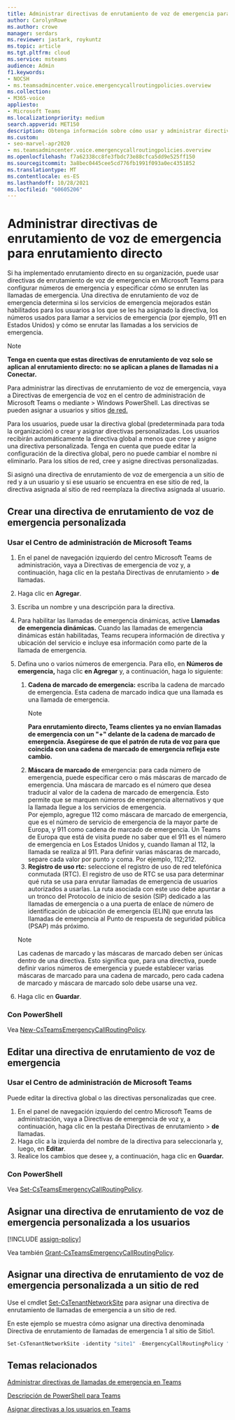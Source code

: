 ```yaml
---
title: Administrar directivas de enrutamiento de voz de emergencia para enrutamiento directo
author: CarolynRowe
ms.author: crowe
manager: serdars
ms.reviewer: jastark, roykuntz
ms.topic: article
ms.tgt.pltfrm: cloud
ms.service: msteams
audience: Admin
f1.keywords:
- NOCSH
- ms.teamsadmincenter.voice.emergencycallroutingpolicies.overview
ms.collection:
- M365-voice
appliesto:
- Microsoft Teams
ms.localizationpriority: medium
search.appverid: MET150
description: Obtenga información sobre cómo usar y administrar directivas de enrutamiento de voz de emergencia en Microsoft Teams configurar números de emergencia y especificar cómo se enrutar las llamadas de emergencia.
ms.custom:
- seo-marvel-apr2020
- ms.teamsadmincenter.voice.emergencycallroutingpolicies.overview
ms.openlocfilehash: f7a62338cc8fe3fbdc73e88cfca5dd9e525ff150
ms.sourcegitcommit: 3a8bec0445cee5cd776fb1991f093a0ec4351852
ms.translationtype: MT
ms.contentlocale: es-ES
ms.lasthandoff: 10/28/2021
ms.locfileid: "60605206"
---
```

# <a name="manage-emergency-voice-routing-policies-for-direct-routing"></a>Administrar directivas de enrutamiento de voz de emergencia para enrutamiento directo

Si ha implementado [](direct-routing-landing-page.md) enrutamiento directo en su organización, puede usar directivas de enrutamiento de voz de emergencia en Microsoft Teams para configurar números de emergencia y especificar cómo se enruten las llamadas de emergencia. Una directiva de enrutamiento de voz de emergencia determina si los servicios de emergencia mejorados están habilitados para los usuarios a los que se les ha asignado la directiva, los números usados para llamar a servicios de emergencia (por ejemplo, 911 en Estados Unidos) y cómo se enrutar las llamadas a los servicios de emergencia. 

> [!Note]
> **Tenga en cuenta que estas directivas de enrutamiento de voz solo se aplican al enrutamiento directo: no se aplican a planes de llamadas ni a Conectar.**

Para administrar las directivas de enrutamiento de voz de emergencia, vaya a Directivas de emergencia de voz en el centro de administración de Microsoft Teams o mediante  >   Windows PowerShell. Las directivas se pueden asignar a usuarios y sitios [de red.](cloud-voice-network-settings.md)

Para los usuarios, puede usar la directiva global (predeterminada para toda la organización) o crear y asignar directivas personalizadas. Los usuarios recibirán automáticamente la directiva global a menos que cree y asigne una directiva personalizada. Tenga en cuenta que puede editar la configuración de la directiva global, pero no puede cambiar el nombre ni eliminarlo. Para los sitios de red, cree y asigne directivas personalizadas.

Si asignó una directiva de enrutamiento de voz de emergencia a un sitio de red y a un usuario y si ese usuario se encuentra en ese sitio de red, la directiva asignada al sitio de red reemplaza la directiva asignada al usuario.

## <a name="create-a-custom-emergency-voice-routing-policy"></a>Crear una directiva de enrutamiento de voz de emergencia personalizada

### <a name="using-the-microsoft-teams-admin-center"></a>Usar el Centro de administración de Microsoft Teams

1. En el panel de navegación izquierdo del centro Microsoft Teams de administración, vaya a Directivas de emergencia de voz y, a continuación, haga clic en la pestaña Directivas de enrutamiento  >   **de** llamadas.
2. Haga clic en **Agregar**.
3. Escriba un nombre y una descripción para la directiva.
4. Para habilitar las llamadas de emergencia dinámicas, active **Llamadas de emergencia dinámicas.** Cuando las llamadas de emergencia dinámicas están habilitadas, Teams recupera información de directiva y ubicación del servicio e incluye esa información como parte de la llamada de emergencia.
5. Defina uno o varios números de emergencia. Para ello, en **Números de emergencia,** haga clic **en Agregar** y, a continuación, haga lo siguiente:
    1. **Cadena de marcado de emergencia:** escriba la cadena de marcado de emergencia. Esta cadena de marcado indica que una llamada es una llamada de emergencia.
        > [!NOTE]
        > **Para enrutamiento directo, Teams clientes ya no envían llamadas de emergencia con un "+" delante de la cadena de marcado de emergencia. Asegúrese de que el patrón de ruta de voz para que coincida con una cadena de marcado de emergencia refleja este cambio.**
    2. **Máscara de marcado de** emergencia: para cada número de emergencia, puede especificar cero o más máscaras de marcado de emergencia. Una máscara de marcado es el número que desea traducir al valor de la cadena de marcado de emergencia. Esto permite que se marquen números de emergencia alternativos y que la llamada llegue a los servicios de emergencia. <br>Por ejemplo, agregue 112 como máscara de marcado de emergencia, que es el número de servicio de emergencia de la mayor parte de Europa, y 911 como cadena de marcado de emergencia. Un Teams de Europa que está de visita puede no saber que el 911 es el número de emergencia en Los Estados Unidos y, cuando llaman al 112, la llamada se realiza al 911. Para definir varias máscaras de marcado, separe cada valor por punto y coma. Por ejemplo, 112;212.
    3. **Registro de uso rtc:** seleccione el registro de uso de red telefónica conmutada (RTC). El registro de uso de RTC se usa para determinar qué ruta se usa para enrutar llamadas de emergencia de usuarios autorizados a usarlas. La ruta asociada con este uso debe apuntar a un tronco del Protocolo de inicio de sesión (SIP) dedicado a las llamadas de emergencia o a una puerta de enlace de número de identificación de ubicación de emergencia (ELIN) que enruta las llamadas de emergencia al Punto de respuesta de seguridad pública (PSAP) más próximo.

    > [!NOTE]
    > Las cadenas de marcado y las máscaras de marcado deben ser únicas dentro de una directiva. Esto significa que, para una directiva, puede definir varios números de emergencia y puede establecer varias máscaras de marcado para una cadena de marcado, pero cada cadena de marcado y máscara de marcado solo debe usarse una vez.

6. Haga clic en **Guardar**.

### <a name="using-powershell"></a>Con PowerShell

Vea [New-CsTeamsEmergencyCallRoutingPolicy](/powershell/module/skype/new-csteamsemergencycallroutingpolicy).

## <a name="edit-an-emergency-voice-routing-policy"></a>Editar una directiva de enrutamiento de voz de emergencia

### <a name="using-the-microsoft-teams-admin-center"></a>Usar el Centro de administración de Microsoft Teams

Puede editar la directiva global o las directivas personalizadas que cree.

1. En el panel de navegación izquierdo del centro Microsoft Teams de administración, vaya a Directivas de emergencia de voz y, a continuación, haga clic en la pestaña Directivas de enrutamiento  >   **de** llamadas.
2. Haga clic a la izquierda del nombre de la directiva para seleccionarla y, luego, en **Editar**.
3. Realice los cambios que desee y, a continuación, haga clic en **Guardar.**

### <a name="using-powershell"></a>Con PowerShell

Vea [Set-CsTeamsEmergencyCallRoutingPolicy](/powershell/module/skype/set-csteamsemergencycallroutingpolicy).

## <a name="assign-a-custom-emergency-voice-routing-policy-to-users"></a>Asignar una directiva de enrutamiento de voz de emergencia personalizada a los usuarios

[!INCLUDE [assign-policy](includes/assign-policy.md)]

Vea también [Grant-CsTeamsEmergencyCallRoutingPolicy](/powershell/module/skype/grant-csteamsemergencycallroutingpolicy).

## <a name="assign-a-custom-emergency-voice-routing-policy-to-a-network-site"></a>Asignar una directiva de enrutamiento de voz de emergencia personalizada a un sitio de red

Use el cmdlet [Set-CsTenantNetworkSite](/powershell/module/skype/set-cstenantnetworksite) para asignar una directiva de enrutamiento de llamadas de emergencia a un sitio de red.

En este ejemplo se muestra cómo asignar una directiva denominada Directiva de enrutamiento de llamadas de emergencia 1 al sitio de Sitio1.

```PowerShell
Set-CsTenantNetworkSite -identity "site1" -EmergencyCallRoutingPolicy "Emergency Call Routing Policy 1"
```

## <a name="related-topics"></a>Temas relacionados

[Administrar directivas de llamadas de emergencia en Teams](manage-emergency-calling-policies.md)

[Descripción de PowerShell para Teams](teams-powershell-overview.md)

[Asignar directivas a los usuarios en Teams](policy-assignment-overview.md)
